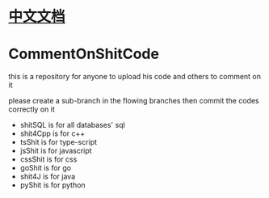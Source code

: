 # [中文文档](https://github.com/Forest-Fairy/CommentOnShitCode/blob/main/READEME.zh.md)

# CommentOnShitCode
this is a repository for anyone to upload his code and others to comment on it

please create a sub-branch in the flowing branches then commit the codes correctly on it
* shitSQL is for all databases' sql
* shit4Cpp is for c++
* tsShit is for type-script
* jsShit is for javascript
* cssShit is for css
* goShit is for go
* shit4J is for java
* pyShit is for python
